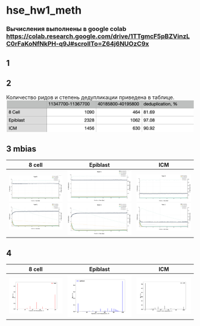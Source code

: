 # hse_hw1_meth
### Вычисления выполнены в google colab https://colab.research.google.com/drive/1TTgmcF5pBZVinzLC0rFaKoNfNkPH-q9J#scrollTo=Z64j6NUOzC9x

## 1


## 2
Количество ридов и степень дедупликации приведена в таблице.
![](img/img1.png)

## 3 mbias
8 cell |	Epiblast |  ICM
-|-|-
![](img/3.png) |	![](img/3.png) |	![](img/2.png)

## 4

8 cell |	Epiblast |  ICM
-|-|-
![](img/8cell.png) |	![](img/epiblast.png) |	![](img/ICM.png)
